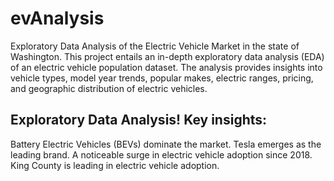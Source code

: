 # evAnalysis
Exploratory Data Analysis of the Electric Vehicle Market in the state of Washington.
This project entails an in-depth exploratory data analysis (EDA) of an electric vehicle population dataset.
The analysis provides insights into vehicle types, model year trends, popular makes, electric ranges, pricing, and geographic distribution of electric vehicles.

## Exploratory Data Analysis! Key insights:
Battery Electric Vehicles (BEVs) dominate the market.
Tesla emerges as the leading brand.
A noticeable surge in electric vehicle adoption since 2018.
King County is leading in electric vehicle adoption.
